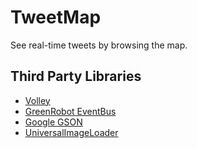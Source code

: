 # TweetMap

See real-time tweets by browsing the map.

## Third Party Libraries
* [Volley](https://github.com/mcxiaoke/android-volley)
* [GreenRobot EventBus](https://github.com/greenrobot/EventBus)
* [Google GSON](https://github.com/google/gson)
* [UniversalImageLoader](https://github.com/nostra13/Android-Universal-Image-Loader)
